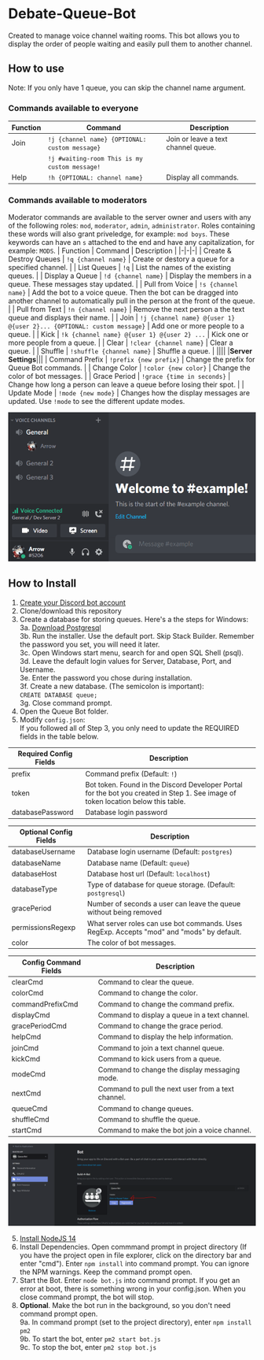 # Debate-Queue-Bot
Created to manage voice channel waiting rooms. This bot allows you to display the order of people waiting and easily pull them to another channel.  

## How to use  
Note: If you only have 1 queue, you can skip the channel name argument.
### Commands available to everyone
| Function | Command | Description |
|-|-|-|
| Join | `!j {channel name} {OPTIONAL: custom message}` | Join or leave  a text channel queue. |
| | `!j #waiting-room This is my custom message!` | |
| Help | `!h {OPTIONAL: channel name}` | Display all commands. |
### Commands available to moderators
Moderator commands are available to the server owner and users with any of the following roles: `mod`, `moderator`, `admin`, `administrator`. Roles containing these words will also grant priveledge, for example: `mod boys`. These keywords can have an `s` attached to the end and have any capitalization, for example: `MODS`. 
| Function | Command | Description |
|-|-|-|
| Create & Destroy Queues | `!q {channel name}` | Create or destory a queue for a specified channel. |
| List Queues | `!q` | List the names of the existing queues. | 
| Display a Queue | `!d {channel name}` | Display the members in a queue. These messages stay updated. | 
| Pull from Voice | `!s {channel name}` | Add the bot to a voice queue. Then the bot can be dragged into another channel to automatically pull in the person at the front of the queue. | 
| Pull from Text | `!n {channel name}` | Remove the next person a the text queue and displays their name. |
| Join | `!j {channel name} @{user 1} @{user 2}... {OPTIONAL: custom message}` | Add one or more people to a queue. | 
| Kick | `!k {channel name} @{user 1} @{user 2} ...` | Kick one or more people from a queue. |
| Clear | `!clear {channel name}` | Clear a queue. |
| Shuffle | `!shuffle {channel name}` | Shuffle a queue. |
||||
|**Server Settings**|||
| Command Prefix | `!prefix {new prefix}` | Change the prefix for Queue Bot commands. |
| Change Color | `!color {new color}` | Change the color of bot messages. |
| Grace Period | `!grace {time in seconds}` | Change how long a person can leave a queue before losing their spot. |
| Update Mode | `!mode {new mode}` | Changes how the display messages are updated. Use `!mode` to see the different update modes.

![Example of `!s`](docs/example.gif)  

## How to Install
1. [Create your Discord bot account](https://discordpy.readthedocs.io/en/latest/discord.html)  
2. Clone/download this repository  
3. Create a database for storing queues. Here's a the steps for Windows:  
	3a. [Download Postgresql](https://www.enterprisedb.com/downloads/postgres-postgresql-downloads)  
	3b. Run the installer. Use the default port. Skip Stack Builder. Remember the password you set, you will need it later.  
	3c. Open Windows start menu, search for and open SQL Shell (psql).  
	3d. Leave the default login values for Server, Database, Port, and Username.  
	3e. Enter the password you chose during installation.   
	3f. Create a new database. (The semicolon is important):  
		`CREATE DATABASE queue;`  
	3g. Close command prompt.  
4. Open the Queue Bot folder.  
5. Modify `config.json`:  
	If you followed all of Step 3, you only need to update the REQUIRED fields in the table below.  
  
| Required Config Fields | Description                                                                                                                       |
|------------------------|-----------------------------------------------------------------------------------------------------------------------------------|
| prefix                 | Command prefix (Default: `!`)                                                                                                     |
| token                  | Bot token. Found in the Discord Developer Portal for the bot you created in Step 1. See image of token location below this table. |
| databasePassword       | Database login password                                                                                                           |
  
| Optional Config Fields | Description                                                                                                                       |
|------------------------|-----------------------------------------------------------------------------------------------------------------------------------|
| databaseUsername		 | Database login username (Default: `postgres`)	                                                                                 |
| databaseName           | Database name (Default: `queue`)																									 |
| databaseHost           | Database host url (Default: `localhost`)																							 |
| databaseType           | Type of database for queue storage. (Default: `postgresql`)                                                                       |
| gracePeriod            | Number of seconds a user can leave the queue without being removed                                                                |
| permissionsRegexp      | What server roles can use bot commands. Uses RegExp. Accepts "mod" and "mods" by default.                                         |
| color                  | The color of bot messages.                                                                                                        |
   
| Config Command Fields  | Description                                                                                                                       |
|------------------------|-----------------------------------------------------------------------------------------------------------------------------------|
| clearCmd               | Command to clear the queue.                                                                                                       |
| colorCmd               | Command to change the color.                                                                                                      |
| commandPrefixCmd       | Command to change the command prefix.                                                                                             |
| displayCmd             | Command to display a queue in a text channel.                                                                                     |
| gracePeriodCmd         | Command to change the grace period.                                                                                               |
| helpCmd                | Command to display the help information.                                                                                          |
| joinCmd                | Command to join a text channel queue.                                                                                             |
| kickCmd                | Command to kick users from a queue.                                                                                               |
| modeCmd                | Command to change the display messaging mode.                                                                                     |
| nextCmd                | Command to pull the next user from a text channel.                                                                                |
| queueCmd               | Command to change queues.                                                                                                         |
| shuffleCmd             | Command to shuffle the queue.                                                                                                     |
| startCmd               | Command to make the bot join a voice channel.                                                                                     |

![Token Location](docs/token_location.PNG)  

5. [Install NodeJS 14](https://discordjs.guide/preparations/#installing-node-js)  
6. Install Dependencies. Open commmand prompt in project directory (If you have the project open in file explorer, click on the directory bar and enter "cmd"). Enter `npm install` into command prompt. You can ignore the NPM warnings. Keep the command prompt open.
7. Start the Bot. Enter `node bot.js` into command prompt. If you get an error at boot, there is something wrong in your config.json. When you close command prompt, the bot will stop.  
8. **Optional**. Make the bot run in the background, so you don't need command prompt open.  
	9a. In command prompt (set to the project directory), enter `npm install pm2`  
	9b. To start the bot, enter `pm2 start bot.js`  
	9c. To stop the bot, enter `pm2 stop bot.js`  
